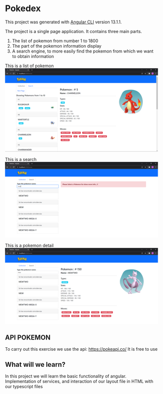 # Pokedex

This project was generated with [Angular CLI](https://github.com/angular/angular-cli) version 13.1.1.

The project is a single page application.
It contains three main parts.
1) The list of pokemon from number 1 to 1800
2) The part of the pokemon information display
3) A search engine, to more easily find the pokemon from which we want to obtain information

This is a list of pokemon
![alt text](https://github.com/VMErik/pokemon-angular/blob/master/src/img/pk-principal.PNG)

This is a search
![alt text](https://github.com/VMErik/pokemon-angular/blob/master/src/img/pk-search.PNG)

This is a pokemon detail
![alt text](https://github.com/VMErik/pokemon-angular/blob/master/src/img/pk-detail.PNG)


## API POKEMON

To carry out this exercise we use the api:
https://pokeapi.co/
It is free to use


## What will we learn?
In this project we will learn the basic functionality of angular.
Implementation of services, and interaction of our layout file in HTML with our typescript files
